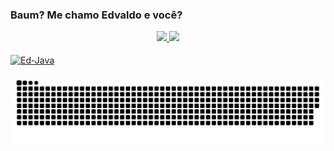 ### Baum? Me chamo Edvaldo e você?

<div align="center">
  <a href="edvaldo6">
  <img height="180m" src="https://github-readme-stats.vercel.app/api?username=edvaldo6&show_icons=true&theme=dracula&include_all_commits=true&count_private=true"/>
  <img height="150em" src="https://github-readme-stats.vercel.app/api/top-langs/?username=edvaldo6&layout=compact&langs_count=7&theme=dracula"/>
</div>

  <div style="display: inline_block"><br>
  <img align="center" alt="Ed-Java" height="50" width="60" src="https://img.shields.io/badge/Java-ED8B00?style=for-the-badge&logo=java&logoColor=white">
    
![Snake animation](https://github.com/edvaldo6/edvaldo6/blob/output/github-contribution-grid-snake.svg)
</div>
